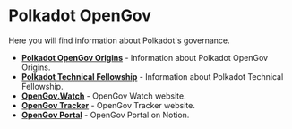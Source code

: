 # Polkadot OpenGov

Here you will find information about Polkadot's governance.

<div class="grid cards" markdown>

- **[Polkadot OpenGov Origins](../learn-polkadot-opengov-origins.md)** - Information about Polkadot OpenGov Origins.
- **[Polkadot Technical Fellowship](../learn-polkadot-technical-fellowship.md)** - Information about Polkadot Technical Fellowship.
- **[OpenGov.Watch](https://www.opengov.watch/)** - OpenGov Watch website.
- **[OpenGov Tracker](https://ogtracker.io/)** - OpenGov Tracker website.
- **[OpenGov Portal](https://opengovwatch.notion.site/Polkadot-OpenGov-Portal-f8baf91a46864144ae96c47173a10225)** - OpenGov Portal on Notion.

</div>
